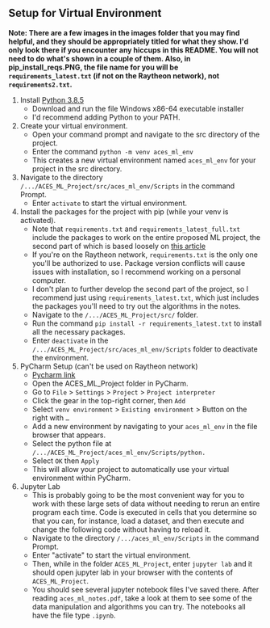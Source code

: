 ## Setup for Virtual Environment
**Note: There are a few images in the images folder that you may find helpful, and they should be appropriately titled for what they
show. I'd only look there if you encounter any hiccups in this README. You will not need to do what's shown in a couple of them.
Also, in pip_install_reqs.PNG, the file name for you will be `requirements_latest.txt` (if not on the Raytheon network), not
`requirements2.txt`.**
1. Install [Python 3.8.5](https://www.python.org/downloads/release/python-385/)
   - Download and run the file Windows x86-64 executable installer
   - I'd recommend adding Python to your PATH.
2. Create your virtual environment.
   - Open your command prompt and navigate to the src directory of the project.
   - Enter the command `python -m venv aces_ml_env`
   - This creates a new virtual environment named `aces_ml_env` for your project in the src directory.
3. Navigate to the directory `/.../ACES_ML_Project/src/aces_ml_env/Scripts` in the command Prompt.
   - Enter `activate` to start the virtual environment.
3. Install the packages for the project with pip (while your venv is activated).
   - Note that `requirements.txt` and `requirements_latest_full.txt` include the packages to work on the entire proposed ML project, the second part of which is based loosely on [this article](https://medium.com/swlh/end-to-end-machine-learning-from-data-collection-to-deployment-ce74f51ca203)
   - If you're on the Raytheon network, `requirements.txt` is the only one you'll be authorized to use. Package version
     conflicts will cause issues with installation, so I recommend working on a personal computer.
   - I don't plan to further develop the second part of the project, so I recommend just using `requirements_latest.txt`,
     which just includes the packages you'll need to try out the algorithms in the notes.
   - Navigate to the `/.../ACES_ML_Project/src/` folder.
   - Run the command `pip install -r requirements_latest.txt` to install all the necessary packages.
   - Enter `deactivate` in the `/.../ACES_ML_Project/src/aces_ml_env/Scripts` folder to deactivate the environment.
4. PyCharm Setup (can't be used on Raytheon network)
   - [Pycharm link](https://www.jetbrains.com/pycharm/download/#section=windows)
   - Open the ACES_ML_Project folder in PyCharm.
   - Go to `File` > `Settings` > `Project` > `Project interpreter`
   - Click the gear in the top-right corner, then `Add`
   - Select `venv environment` > `Existing environment` > Button on the right with `…`
   - Add a new environment by navigating to your `aces_ml_env` in the file browser that appears.  
   - Select the python file at `/.../ACES_ML_Project/aces_ml_env/Scripts/python.`
   - Select `OK` then `Apply`
   - This will allow your project to automatically use your virtual environment within PyCharm.
5. Jupyter Lab
   - This is probably going to be the most convenient way for you to work with these large sets of data without needing to rerun an entire
     program each time. Code is executed in cells that you determine so that you can, for instance, load a dataset,
     and then execute and change the following code without having to reload it.
   - Navigate to the directory `/.../aces_ml_env/Scripts` in the command Prompt.
   - Enter "activate" to start the virtual environment.
   - Then, while in the folder `ACES_ML_Project`, enter `jupyter lab` and it should open jupyter lab in your browser with the contents of `ACES_ML_Project`.
   - You should see several jupyter notebook files I've saved there. After reading `aces_ml_notes.pdf`, take a look at them to see some of the data 
     manipulation and algorithms you can try. The notebooks all have the file type `.ipynb`.